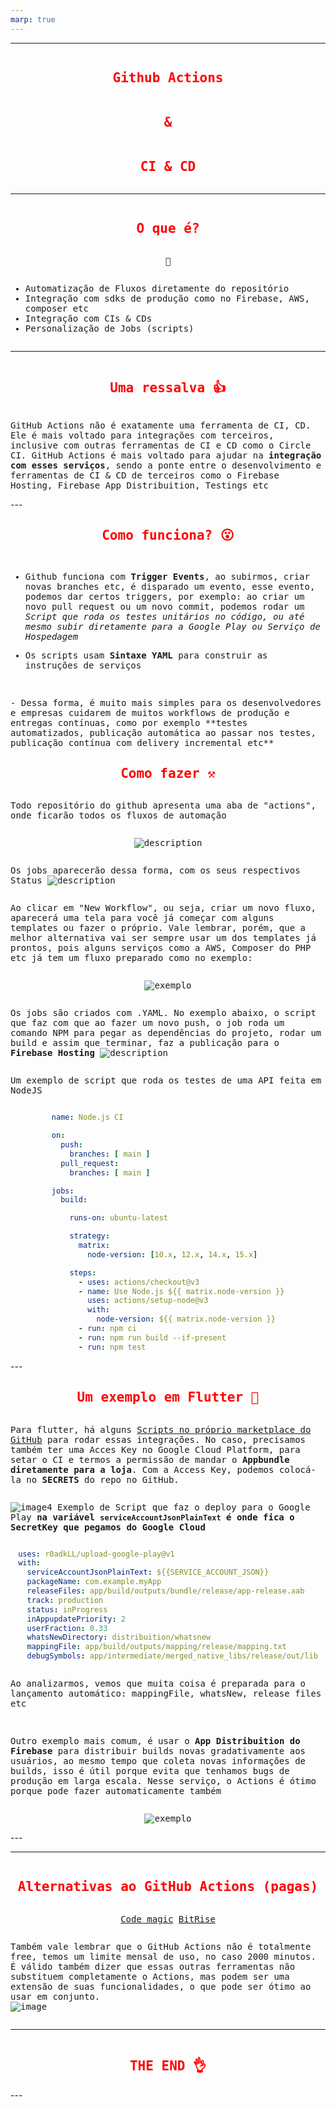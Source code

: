 ```yaml
---
marp: true
---
```


<style>
  @import url('https://fonts.googleapis.com/css2?family=Chivo+Mono&display=swap');
  *{
    font-family: 'Chivo Mono', monospace;
  }
  section{
    height: auto;
    display: flex;
    flex-direction: column;
    align-items: center;
    justify-content: center;
  }
  .heading{
    font-size: 12rem;
  }
  h1{
    color: red;
  }
</style>

---

<section>

# Github Actions
# &
# CI & CD

</section>

---

<section>

# O que é?
🤔
- Automatização de Fluxos diretamente do repositório
- Integração com sdks de produção como no Firebase, AWS, composer etc
- Integração com CIs & CDs
- Personalização de Jobs (scripts)

</section>

---
<section>

# Uma ressalva 👍
GitHub Actions não é exatamente uma ferramenta de CI, CD. Ele é mais voltado para integrações com terceiros, inclusive com outras ferramentas de CI e CD como o Circle CI. GitHub Actions é mais voltado para ajudar na __integração com esses serviços__, sendo a ponte entre o desenvolvimento e ferramentas de CI & CD de terceiros como o Firebase Hosting, Firebase App Distribuition, Testings etc 

</section>
---


<section>

# Como funciona? 😮

- Github funciona com __Trigger Events__, ao subirmos, criar novas branches etc, é disparado um evento, esse evento, podemos dar certos triggers, por exemplo: ao criar um novo pull request ou um novo commit, podemos rodar um *Script que roda os testes unitários no código, ou até mesmo subir diretamente para a Google Play ou Serviço de Hospedagem* 
  <br/>
 
- Os scripts usam __Sintaxe YAML__ para construir as instruções de serviços
 <br/>
- Dessa forma, é muito mais simples para os desenvolvedores e empresas cuidarem de muitos workflows de produção e entregas contínuas, como por exemplo **testes automatizados, publicação automática ao passar nos testes, publicação contínua com delivery incremental etc**

</section>

<section>

# Como fazer ⚒️
Todo repositório do github apresenta uma aba de "actions", onde ficarão todos os fluxos de automação

![description](images/image1.png)

Os jobs aparecerão dessa forma, com os seus respectivos Status
![description](images/image2.png)

Ao clicar em "New Workflow", ou seja, criar um novo fluxo, aparecerá uma tela para você já começar com alguns templates ou fazer o próprio. Vale lembrar, porém, que a melhor alternativa vai ser sempre usar um dos templates já prontos, pois alguns serviços como a AWS, Composer do PHP etc já tem um fluxo preparado como no exemplo:

![exemplo](images/image7.png)

Os jobs são criados com .YAML. No exemplo abaixo, o script que faz com que ao fazer um novo push, o job roda um comando NPM para pegar as dependências do projeto, rodar um build e assim que terminar, faz a publicação para o __Firebase Hosting__
![description](images/image3.png)

Um exemplo de script que roda os testes de uma API feita em NodeJS
```YAML
name: Node.js CI

on:
  push:
    branches: [ main ]
  pull_request:
    branches: [ main ]

jobs:
  build:

    runs-on: ubuntu-latest

    strategy:
      matrix:
        node-version: [10.x, 12.x, 14.x, 15.x]

    steps:
      - uses: actions/checkout@v3
      - name: Use Node.js ${{ matrix.node-version }}
        uses: actions/setup-node@v3
        with:
          node-version: ${{ matrix.node-version }}
      - run: npm ci
      - run: npm run build --if-present
      - run: npm test
```


</section>
---

<section>

# Um exemplo em Flutter 🤳

Para flutter, há alguns [Scripts no próprio marketplace do GitHub](https://github.com/r0adkll/upload-google-play) para rodar essas integrações. No caso, precisamos também ter uma Acces Key no Google Cloud Platform, para setar o CI e termos a permissão de mandar o **Appbundle diretamente para a loja**. Com a Access Key, podemos colocá-la no **SECRETS** do repo no GitHub. 

![image4](images/image4.png)
Exemplo de Script que faz o deploy para o Google Play **na variável ```serviceAccountJsonPlainText``` é onde fica o SecretKey que pegamos do Google Cloud**
<!-- ![image](images/image5.png) -->


```YAML
uses: r0adkLL/upload-google-play@v1
with:
  serviceAccountJsonPlainText: ${{SERVICE_ACCOUNT_JSON}}
  packageName: com.example.myApp
  releaseFiles: app/build/outputs/bundle/release/app-release.aab
  track: production
  status: inProgress
  inAppupdatePriority: 2
  userFraction: 0.33
  whatsNewDirectory: distribuition/whatsnew
  mappingFile: app/build/outputs/mapping/release/mapping.txt
  debugSymbols: app/intermediate/merged_native_libs/release/out/lib
```
Ao analizarmos, vemos que muita coisa é preparada para o lançamento automático: mappingFile, whatsNew, release files etc

<br/>

Outro exemplo mais comum, é usar o __App Distribuition do Firebase__ para distribuir builds novas gradativamente aos usuários, ao mesmo tempo que coleta novas informações de builds, isso é útil porque evita que tenhamos bugs de produção em larga escala. Nesse serviço, o Actions é ótimo porque pode fazer automaticamente também

![exemplo](images/image8.png)
</section>
---

---
<section>

# Alternativas ao GitHub Actions (pagas)
[Code magic](https://codemagic.io/start/)
[BitRise](https://bitrise.io/?utm_source=google&utm_medium=cpc&utm_campaign=conversion-focus&utm_source=google&utm_medium=cpc&utm_campaign=US-S-Platform&utm_term=Android_Androidbuild&gclid=CjwKCAiAnZCdBhBmEiwA8nDQxS2pb8bj5YInX9DF3wEVMl7eD-cENW-lqg421YgCMCYD9prztlas1RoC_mkQAvD_BwE&gclsrc=aw.ds)

Também vale lembrar que o GitHub Actions não é totalmente free, temos um limite mensal de uso, no caso 2000 minutos. É válido também dizer que essas outras ferramentas não substituem completamente o Actions, mas podem ser uma extensão de suas funcionalidades, o que pode ser ótimo ao usar em conjunto.
<br/>
![image](images/image6.png)

</section>


---
<section>

# THE END 👌

</section>
---